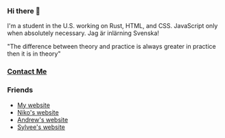 ### Hi there 👋

I'm a student in the U.S. working on Rust, HTML, and CSS. JavaScript only when absolutely necessary.
Jag är inlärning Svenska!

"The difference between theory and practice is always greater in practice then it is in theory"

### [Contact Me](https://www.randomairborne.dev/contact/)

### Friends
- [My website](https://www.randomairborne.dev)
- [Niko's website](https://niko.lgbt)
- [Andrew's website](https://thatother.dev)
- [Sylvee's website](https://sylvee.xyz)
